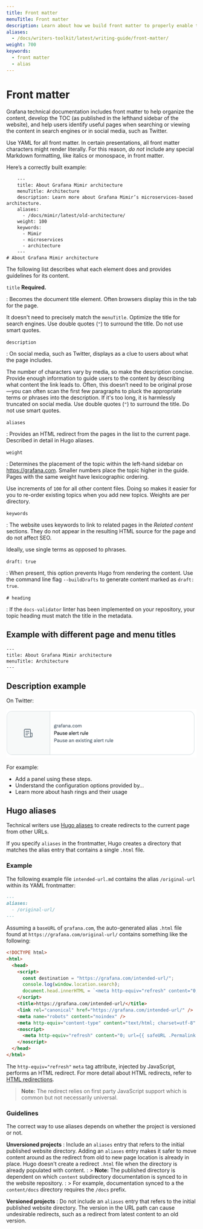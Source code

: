 ```yaml
---
title: Front matter
menuTitle: Front matter
description: Learn about how we build front matter to properly enable the publication and search of our technical documentation.
aliases:
  - /docs/writers-toolkit/latest/writing-guide/front-matter/
weight: 700
keywords:
  - front matter
  - alias
---
```


# Front matter

Grafana technical documentation includes front matter to help organize the content, develop the TOC (as published in the lefthand sidebar of the website), and help users identify useful pages when searching or viewing the content in search engines or in social media, such as Twitter.

Use YAML for all front matter.
In certain presentations, all front matter characters might render literally.
For this reason, _do not_ include any special Markdown formatting, like italics or monospace, in front matter.


Here’s a correctly built example:

```
    ---
    title: About Grafana Mimir architecture
    menuTitle: Architecture
    description: Learn more about Grafana Mimir’s microservices-based architecture.
    aliases:
      - /docs/mimir/latest/old-architecture/
    weight: 100
    keywords:
      - Mimir
      - microservices
      - architecture
    ---
# About Grafana Mimir architecture
```

The following list describes what each element does and provides guidelines for its content.

`title` **Required.**

:  Becomes the document title element. Often browsers display this in the tab for the page.

   It doesn't need to precisely match the `menuTitle`.
   Optimize the title for search engines. Use double quotes (`"`) to surround the title. Do not use smart quotes.

`description`

:  On social media, such as Twitter, displays as a clue to users about what the page includes.

   The number of characters vary by media, so make the description concise.
   Provide enough information to guide users to the content by describing what content the link leads to.
   Often, this doesn’t need to be original prose&mdash;you can often scan the first few paragraphs to pluck the appropriate terms or phrases into the description.
   If it's too long, it is harmlessly truncated on social media.
   Use double quotes (`"`) to surround the title. Do not use smart quotes.

`aliases`

:  Provides an HTML redirect from the pages in the list to the current page.
   Described in detail in Hugo aliases.

`weight`

:  Determines the placement of the topic within the left-hand sidebar on https://grafana.com. Smaller numbers place the topic higher in the guide. Pages with the same weight have lexicographic ordering.

   Use increments of `100` for all other content files. Doing so makes it easier for you to re-order existing topics when you add new topics. Weights are per directory.

`keywords`

:  The website uses keywords to link to related pages in the _Related content_ sections.
   They do not appear in the resulting HTML source for the page and do not affect SEO.

   Ideally, use single terms as opposed to phrases.

`draft: true`

:  When present, this option prevents Hugo from rendering the content.  Use the command line flag `--buildDrafts` to generate content marked as `draft: true`.

`# heading`

: If the `docs-validator` linter has been implemented on your repository, your topic heading must match the title in the metadata.

## Example with different page and menu titles

```
---
title: About Grafana Mimir architecture
menuTitle: Architecture
---
```

## Description example

On Twitter:

![Twitter description](twitter.png)

For example:

- Add a panel using these steps.
- Understand the configuration options provided by…
- Learn more about hash rings and their usage

## Hugo aliases

Technical writers use [Hugo aliases](https://gohugo.io/content-management/urls/#aliases) to create redirects to the current page from other URLs.

If you specify `aliases` in the frontmatter, Hugo creates a directory that matches the alias entry that contains a single `.html` file.

### Example

The following example file `intended-url.md` contains the alias `/original-url` within its YAML frontmatter:

```markdown
---
aliases:
  - /original-url/
---
```

Assuming a `baseURL` of `grafana.com`, the auto-generated alias `.html` file found at `https://grafana.com/original-url/` contains something like the following:

```html
<!DOCTYPE html>
<html>
  <head>
    <script>
      const destination = "https://grafana.com/intended-url/";
      console.log(window.location.search);
      document.head.innerHTML = `<meta http-equiv="refresh" content="0; url=${destination}${window.location.search}"/>`;
    </script>
    <title>https://grafana.com/intended-url/</title>
    <link rel="canonical" href="https://grafana.com/intended-url/" />
    <meta name="robots" content="noindex" />
    <meta http-equiv="content-type" content="text/html; charset=utf-8" />
    <noscript>
      <meta http-equiv="refresh" content="0; url={{ safeURL .Permalink }}" />
    </noscript>
  </head>
</html>
```

The `http-equiv="refresh"` `meta` tag attribute, injected by JavaScript, performs an HTML redirect.
For more detail about HTML redirects, refer to [HTML redirections](https://developer.mozilla.org/en-US/docs/Web/HTTP/Redirections#html_redirections).

> **Note:** The redirect relies on first party JavaScript support which is common but not necessarily universal.

### Guidelines

The correct way to use aliases depends on whether the project is versioned or not.

**Unversioned projects**
: Include an `aliases` entry that refers to the initial published website directory.
Adding an `aliases` entry makes it safer to move content around as the redirect from old to new page location is already in place.
Hugo doesn't create a redirect `.html` file when the directory is already populated with content.
: > **Note:** The published directory is dependent on which `content` subdirectory documentation is synced to in the website repository.
: > For example, documentation synced to a the `content/docs` directory requires the `/docs` prefix.

**Versioned projects**
: Do not include an `aliases` entry that refers to the initial published website directory. The version in the URL path can cause undesirable redirects, such as a redirect from latest content to an old version.
